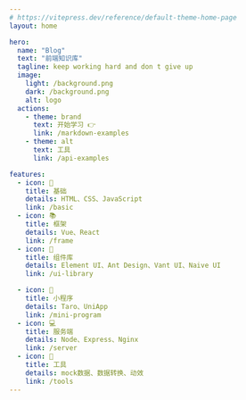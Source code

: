 ```yaml
---
# https://vitepress.dev/reference/default-theme-home-page
layout: home

hero:
  name: "Blog"
  text: "前端知识库"
  tagline: keep working hard and don t give up
  image: 
    light: /background.png
    dark: /background.png
    alt: logo
  actions:
    - theme: brand
      text: 开始学习 👉
      link: /markdown-examples
    - theme: alt
      text: 工具
      link: /api-examples

features:
  - icon: 🎨
    title: 基础
    details: HTML、CSS、JavaScript
    link: /basic
  - icon: 📚  
    title: 框架
    details: Vue、React
    link: /frame
  - icon: 🧩
    title: 组件库
    details: Element UI、Ant Design、Vant UI、Naive UI
    link: /ui-library

  - icon: 📱
    title: 小程序
    details: Taro、UniApp
    link: /mini-program
  - icon: 💻
    title: 服务端
    details: Node、Express、Nginx
    link: /server
  - icon: 🔧
    title: 工具
    details: mock数据、数据转换、动效
    link: /tools
---
```


